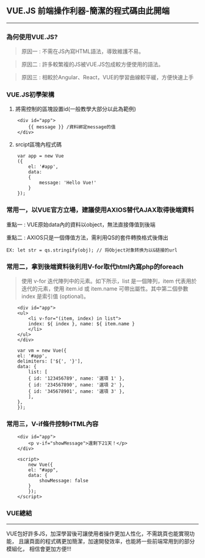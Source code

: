 ## VUE.JS 前端操作利器-簡潔的程式碼由此開端
***

### 為何使用VUE.JS?
> 原因一 : 不需在JS內寫HTML語法，導致維護不易。

> 原因二 : 許多較繁複的JS被VUE.JS包成較方便使用的語法。

> 原因三 : 相較於Angular、React，VUE的學習曲線較平緩，方便快速上手

### VUE.JS初學架構

1. 將需控制的區塊設置id(一般教學大部分以此為範例)

```
    <div id="app">
        {{ message }} /資料綁定message的值
    </div>
```

2. srcipt區塊內程式碼
```
    var app = new Vue
    ({
        el: '#app',
        data: 
        {
            message: 'Hello Vue!'
        }
    });
```

### 常用一，以VUE官方立場，建議使用AXIOS替代AJAX取得後端資料

重點一 : VUE原始data內的資料以object，無法直接傳值到後端

重點二 : AXIOS只是一個傳值方法，需利用QS的套件轉換格式後傳出
```
EX: let str = qs.stringify(obj); // 将Object对象转换为以&链接的url
```

### 常用二，拿到後端資料後利用V-for取代html內寫php的foreach

> 使用 v-for 迭代陣列中的元素。如下所示，list 是一個陣列，item 代表用於迭代的元素，使用 item.id 或 item.name 可帶出屬性。其中第二個參數 index 是索引值 (optional)。

```
    <div id="app">
    <ul>
        <li v-for="(item, index) in list">
        index: ${ index }, name: ${ item.name }
        </li>
    </ul>
    </div>

    var vm = new Vue({
    el: '#app',
    delimiters: ['${', '}'],
    data: {
        list: [
        { id: '123456789', name: '選項 1' },
        { id: '234567890', name: '選項 2' },
        { id: '345678901', name: '選項 3' },
        ],
    },
    });
```

### 常用三，V-if條件控制HTML內容
```
    <div id="app">
        <p v-if="showMessage">還剩下21天！</p>
    </div>

    <script>
        new Vue({
        el: "#app",
        data: {
            showMessage: false
        }
        });
    </script>
  ```

### VUE總結
***
VUE包好許多JS，加深學習後可讓使用者操作更加人性化，不需跳頁也能實現功能，
且讓頁面的程式碼更加簡潔，加速開發效率，也能將一些前端常用到的部分模組化，
相信會更加方便!!!
 



